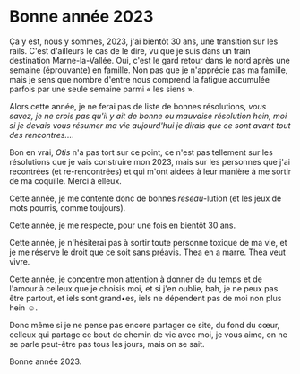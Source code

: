 # Bonne année 2023

Ça y est, nous y sommes, 2023, j'ai bientôt 30 ans, une transition sur les
rails. C'est d'ailleurs le cas de le dire, vu que je suis dans un train
destination Marne-la-Vallée. Oui, c'est le gard retour dans le nord après une
semaine (éprouvante) en famille. Non pas que je n'apprécie pas ma famille, mais
je sens que nombre d'entre nous comprend la fatigue accumulée parfois par une
seule semaine parmi « les siens ».

Alors cette année, je ne ferai pas de liste de bonnes résolutions, _vous savez,
je ne crois pas qu'il y ait de bonne ou mauvaise résolution hein, moi si je
devais vous résumer ma vie aujourd'hui je dirais que ce sont avant tout des
rencontres..._.

Bon en vrai, _Otis_ n'a pas tort sur ce point, ce n'est pas tellement sur les
résolutions que je vais construire mon 2023, mais sur les personnes que j'ai
recontrées (et re-rencontrées) et qui m'ont aidées à leur manière à me sortir
de ma coquille. Merci à elleux.

Cette année, je me contente donc de bonnes _réseau_-lution (et les jeux de mots
pourris, comme toujours).

Cette année, je me respecte, pour une fois en bientôt 30 ans.

Cette année, je n'hésiterai pas à sortir toute personne toxique de ma vie, et
je me réserve le droit que ce soit sans préavis. Thea en a marre. Thea veut
vivre.

Cette année, je concentre mon attention à donner de du temps et de  l'amour à
celleux que je choisis moi, et si j'en oublie, bah, je ne peux pas être partout,
et iels sont grand•es, iels ne dépendent pas de moi non plus hein ☺️.

Donc même si je ne pense pas encore partager ce site, du fond du cœur, celleux
qui partage ce bout de chemin de vie avec moi, je vous aime, on ne se parle
peut-être pas tous les jours, mais on se sait.

Bonne année 2023.
